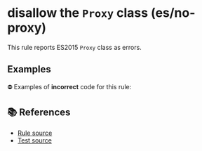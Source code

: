 # disallow the `Proxy` class (es/no-proxy)

This rule reports ES2015 `Proxy` class as errors.

## Examples

⛔ Examples of **incorrect** code for this rule:

<eslint-playground type="bad" code="/*eslint es/no-proxy: error */
let p = new Proxy(obj, hooks)
" />

## 📚 References

- [Rule source](https://github.com/mysticatea/eslint-plugin-es/blob/v3.0.0/lib/rules/no-proxy.js)
- [Test source](https://github.com/mysticatea/eslint-plugin-es/blob/v3.0.0/tests/lib/rules/no-proxy.js)
